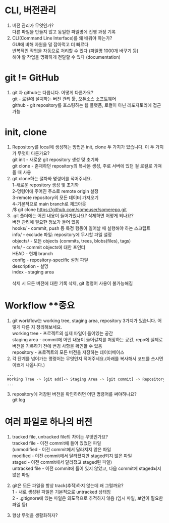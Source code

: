 # CLI, 버전관리

1. 버전 관리가 무엇인가?<br>
 다른 파일을 만들지 않고 동일한 파일명에 진행 과정 기록
2. CLI(Command Line Interface)를 왜 배워야 하는가?<br>
 GUI에 비해 자원을 덜 잡아먹고 더 빠르다<br>
 반복적인 작업을 자동으로 처리할 수 있다 (파일명 1000개 바꾸기 등)<br>
 해야 할 작업을 명확하게 전달할 수 있다 (documentation)

# git != GitHub
1. git 과 github는 다릅니다. 어떻게 다른가요?<br>
git - 로컬에 설치하는 버전 관리 툴, 오픈소스 소프트웨어<br>
github - git repository를 호스팅하는 웹 플랫폼, 로컬이 아닌 레포지토리에 접근 가능

# init, clone
1. Repository를 local에 생성하는 방법은 init, clone 두 가지가 있습니다. 이 두 가지가 무엇이 다른가요?<br>
git init - 새로운 git repository 생성 및 초기화<br>
git clone - 존재하던 repository의 복사본 생성, 주로 서버에 있던 걸 로컬로 가져올 때 사용
2. git clone하는 절차와 명령어를 적어주세요.<br>
1-새로운 repository 생성 및 초기화<br>
2-명령어에 주어진 주소로 remote origin 설정<br>
3-remote repository의 모든 데이터 가져오기<br>
4-기본적으로 main branch로 체크아웃<br>
/$ git clone https://github.com/someuser/somerepo.git
3. .git 폴더에는 어떤 내용이 들어가있나요? 삭제하면 어떻게 되나요?<br>
버전 관리에 필요한 정보가 들어 있음<br>
hooks/ - commit, push 등 특정 행동이 일어날 때 실행해야 하는 스크립트<br>
info/ - exclude 파일: repository에 무시할 파일 설정<br>
objects/ - 모든 objects (commits, trees, blobs(files), tags)<br>
refs/ - commit objects에 대한 포인터<br>
HEAD - 현재 branch<br>
config - repository-specific 설정 파일<br>
description - 설명<br>
index - staging area<br><br>
삭제 시 모든 버전에 대한 기록 삭제, git 명령어 사용이 불가능해짐

# Workflow **중요
1. git workflow는 working tree, staging area, repository 3가지가 있습니다. 어떻게 다른 지 정리해보세요.<br>
working tree - 프로젝트의 실제 파일이 들어있는 공간<br>
staging area - commit에 어떤 내용이 들어갈지를 저장하는 공간, repo에 실제로 버전을 기록하기 전에 변경 사항을 확인할 수 있음<br>
repository - 프로젝트의 모든 버전을 저장하는 데이터베이스
2. 각 단계를 넘어가는 명령어는 무엇인지 적어주세요.(아래를 복사해서 코드를 쓰시면 이쁘게 나옵니다.)
```bash
 ...
 Working Tree -> [git add]-> Staging Area -> [git commit] -> Repository
 ...
```
3. repository에 저장된 버전을 확인하려면 어떤 명령어를 써야하나요?<br>
git log

# 여러 파일로 하나의 버전
1. tracked file, untracked file의 차이는 무엇인가요?<br>
tracked file - 이전 commit에 들어 있었던 파일<br>
(unmodified - 이전 commit에서 달라지지 않은 파일<br>
modified - 이전 commit에서 달라졌지만 staged되지 않은 파일<br>
staged - 이전 commit에서 달라졌고 staged된 파일)<br>
untracked file - 이전 commit에 들어 있지 않았고, 다음 commit에 staged되지 않은 파일

2. git은 모든 파일을 항상 track(추적)하지 않는데 왜 그럴까요?<br>
1 - 새로 생성된 파일은 기본적으로 untracked 상태임<br>
2 - .gitignore에 있는 파일은 의도적으로 추적하지 않음 (임시 파일, 보안이 필요한 파일 등)<br>

3. 항상 무엇을 생활화하자?